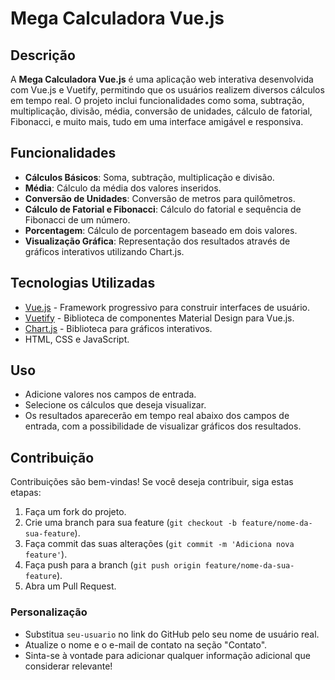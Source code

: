 # Mega Calculadora Vue.js

## Descrição

A **Mega Calculadora Vue.js** é uma aplicação web interativa desenvolvida com Vue.js e Vuetify, permitindo que os usuários realizem diversos cálculos em tempo real. O projeto inclui funcionalidades como soma, subtração, multiplicação, divisão, média, conversão de unidades, cálculo de fatorial, Fibonacci, e muito mais, tudo em uma interface amigável e responsiva.

## Funcionalidades

- **Cálculos Básicos**: Soma, subtração, multiplicação e divisão.
- **Média**: Cálculo da média dos valores inseridos.
- **Conversão de Unidades**: Conversão de metros para quilômetros.
- **Cálculo de Fatorial e Fibonacci**: Cálculo do fatorial e sequência de Fibonacci de um número.
- **Porcentagem**: Cálculo de porcentagem baseado em dois valores.
- **Visualização Gráfica**: Representação dos resultados através de gráficos interativos utilizando Chart.js.

## Tecnologias Utilizadas

- [Vue.js](https://vuejs.org/) - Framework progressivo para construir interfaces de usuário.
- [Vuetify](https://vuetifyjs.com/) - Biblioteca de componentes Material Design para Vue.js.
- [Chart.js](https://www.chartjs.org/) - Biblioteca para gráficos interativos.
- HTML, CSS e JavaScript.

## Uso

- Adicione valores nos campos de entrada.
- Selecione os cálculos que deseja visualizar.
- Os resultados aparecerão em tempo real abaixo dos campos de entrada, com a possibilidade de visualizar gráficos dos resultados.

## Contribuição

Contribuições são bem-vindas! Se você deseja contribuir, siga estas etapas:

1. Faça um fork do projeto.
2. Crie uma branch para sua feature (`git checkout -b feature/nome-da-sua-feature`).
3. Faça commit das suas alterações (`git commit -m 'Adiciona nova feature'`).
4. Faça push para a branch (`git push origin feature/nome-da-sua-feature`).
5. Abra um Pull Request.

### Personalização

- Substitua `seu-usuario` no link do GitHub pelo seu nome de usuário real.
- Atualize o nome e o e-mail de contato na seção "Contato".
- Sinta-se à vontade para adicionar qualquer informação adicional que considerar relevante!
